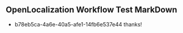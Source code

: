 ## OpenLocalization Workflow Test MarkDown
* b78eb5ca-4a6e-40a5-afe1-14fb6e537e44 
thanks!<!--HONumber=Mar16_HO2-->
